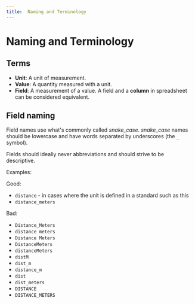 ```yaml
---
title:  Naming and Terminology
---
```


# Naming and Terminology

## Terms

- **Unit**: A unit of measurement.
- **Value**: A quantity measured with a unit.
- **Field**: A measurement of a value. A field and a **column** in spreadsheet
  can be considered equivalent.

## Field naming

Field names use what's commonly called _snake_case_.
_snake_case_ names should be lowercase and have words separated by underscores
(the `_` symbol).

Fields should ideally never abbreviations and should strive to be descriptive.

Examples:

Good:

- `distance` - in cases where the unit is defined in a standard such as this
- `distance_meters`

Bad:

- `Distance_Meters`
- `distance meters`
- `Distance Meters`
- `DistanceMeters`
- `distanceMeters`
- `distM`
- `dist_m`
- `distance_m`
- `dist`
- `dist_meters`
- `DISTANCE`
- `DISTANCE_METERS`

